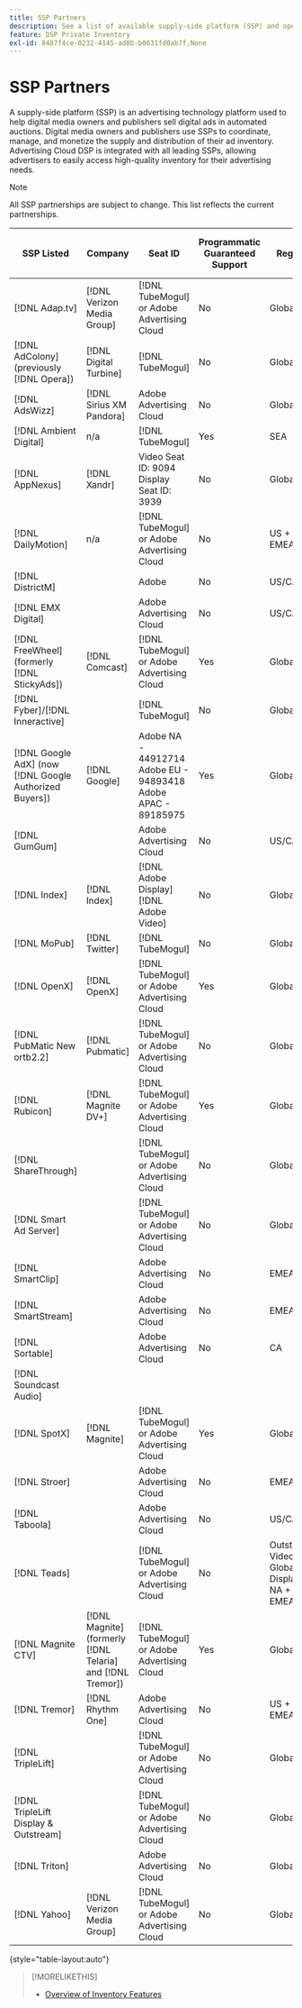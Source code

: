 ```yaml
---
title: SSP Partners
description: See a list of available supply-side platform (SSP) and open exchange partners.
feature: DSP Private Inventory
exl-id: 8487f4ce-0232-4145-ad8b-b0631fd0ab7f,None
---
```

# SSP Partners

A supply-side platform (SSP) is an advertising technology platform used to help digital media owners and publishers sell digital ads in automated auctions. Digital media owners and publishers use SSPs to coordinate, manage, and monetize the supply and distribution of their ad inventory. Advertising Cloud DSP is integrated with all leading SSPs, allowing advertisers to easily access high-quality inventory for their advertising needs.

>[!NOTE]
>
>All SSP partnerships are subject to change. This list reflects the current partnerships.

|SSP Listed|Company|Seat ID|Programmatic Guaranteed Support|Region|Supported Currency|Video Desktop|Video Mobile|Video CTV|Display Desktop|Display Mobile|Native Display|Audio Desktop & Mobile|
|--- |--- |--- |--- |--- |--- |--- |--- |--- |--- |--- |--- |--- |
|[!DNL Adap.tv]|[!DNL Verizon Media Group]|[!DNL TubeMogul] or Adobe Advertising Cloud|No|Global|USD|X|X|X|||||
|[!DNL AdColony] (previously [!DNL Opera])|[!DNL Digital Turbine]|[!DNL TubeMogul]|No|Global|USD||x||||||
|[!DNL AdsWizz]|[!DNL Sirius XM Pandora]|Adobe Advertising Cloud|No|Global|USD, EUR, GBP|||||||x|
|[!DNL Ambient Digital]|n/a|[!DNL TubeMogul]|Yes|SEA|USD||x||x|||x|
|[!DNL AppNexus]|[!DNL Xandr]|Video Seat ID: 9094<br>Display Seat ID: 3939|No|Global|USD|x|x|x|x|x|||
|[!DNL DailyMotion]|n/a|[!DNL TubeMogul] or Adobe Advertising Cloud|No|US + EMEA|USD, EUR|x|x|x|||||
|[!DNL DistrictM]||Adobe|No|US/CA|USD||||x|x|||
|[!DNL EMX Digital]||Adobe Advertising Cloud|No|US/CA|USD|x|x|x|||||
|[!DNL FreeWheel] (formerly [!DNL StickyAds])|[!DNL Comcast]|[!DNL TubeMogul] or Adobe Advertising Cloud|Yes|Global|USD, EUR, AUD, GBP|x|x|x|||||
|[!DNL Fyber]/[!DNL Inneractive]||[!DNL TubeMogul]|No|Global|USD|x|x||||||
|[!DNL Google AdX] (now [!DNL Google Authorized Buyers])|[!DNL Google]|Adobe NA - 44912714<br>Adobe EU - 94893418<br>Adobe APAC - 89185975|Yes|Global|USD, BRL|x|x|x|x|x||x|
|[!DNL GumGum]||Adobe Advertising Cloud|No|US/CA|USD|x|x||x|x|||
|[!DNL Index]|[!DNL Index]|[!DNL Adobe Display]<br>[!DNL Adobe Video]|No|Global|USD|x|x|x|x|x| | |
|[!DNL MoPub]|[!DNL Twitter]|[!DNL TubeMogul]|No|Global|USD||x||||||
|[!DNL OpenX]|[!DNL OpenX]|[!DNL TubeMogul] or Adobe Advertising Cloud|Yes|Global|USD|x|||x|x|||
|[!DNL PubMatic New ortb2.2]|[!DNL Pubmatic]|[!DNL TubeMogul] or Adobe Advertising Cloud|No|Global|USD|x|x|x|x|x|||
|[!DNL Rubicon]|[!DNL Magnite DV+]|[!DNL TubeMogul] or Adobe Advertising Cloud|Yes|Global|USD|x|x|x|x|x||x|
|[!DNL ShareThrough]||[!DNL TubeMogul] or Adobe Advertising Cloud|No|Global|USD|x|x||x|x|x||
|[!DNL Smart Ad Server]||[!DNL TubeMogul] or Adobe Advertising Cloud|No|Global|USD, EUR|x|x||x|x|||
|[!DNL SmartClip]||Adobe Advertising Cloud|No|EMEA|All Currencies|x|x|x|x|x|||
|[!DNL SmartStream]||Adobe Advertising Cloud|No|EMEA|EUR, USD|x|x||||||
|[!DNL Sortable]||Adobe Advertising Cloud|No|CA|USD||||x|x|||
|[!DNL Soundcast Audio]|||||||||||||
|[!DNL SpotX]|[!DNL Magnite]|[!DNL TubeMogul] or Adobe Advertising Cloud|Yes|Global|USD|x|x|x|||||
|[!DNL Stroer]||Adobe Advertising Cloud|No|EMEA|USD|x|x||x|x|||
|[!DNL Taboola]||Adobe Advertising Cloud|No|US/CA|USD|x|x||||||
|[!DNL Teads]||[!DNL TubeMogul] or Adobe Advertising Cloud|No|Outstream Video = Global<br>Display = NA + EMEA|USD|x|x||x|x|||
|[!DNL Magnite CTV]|[!DNL Magnite] (formerly [!DNL Telaria] and [!DNL Tremor])|[!DNL TubeMogul] or Adobe Advertising Cloud|Yes|Global|AUD, USD|x|x|x|||||
|[!DNL Tremor]|[!DNL Rhythm One]|Adobe Advertising Cloud|No|US + EMEA|USD|x|x||||||
|[!DNL TripleLift]||[!DNL TubeMogul] or Adobe Advertising Cloud|No|Global|USD||||||x||
|[!DNL TripleLift Display & Outstream]||[!DNL TubeMogul] or Adobe Advertising Cloud|No|Global|USD|x|x||x|x|||
|[!DNL Triton]||Adobe Advertising Cloud|No|Global|USD|||||||x|
|[!DNL Yahoo]|[!DNL Verizon Media Group]|[!DNL TubeMogul] or Adobe Advertising Cloud|No|Global|USD||||x|x|||

{style="table-layout:auto"}

>[!MORELIKETHIS]
>
>* [Overview of Inventory Features](inventory-overview.md)
